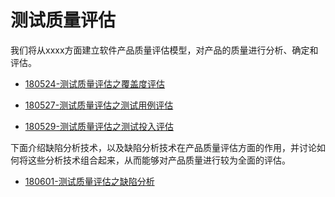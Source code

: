 # 测试质量评估
我们将从xxxx方面建立软件产品质量评估模型，对产品的质量进行分析、确定和评估。

- [180524-测试质量评估之覆盖度评估](books/测试覆盖度评估.md)

- [180527-测试质量评估之测试用例评估](books/测试用例评估.md)

- [180529-测试质量评估之测试投入评估](books/测试投入评估.md)

下面介绍缺陷分析技术，以及缺陷分析技术在产品质量评估方面的作用，并讨论如何将这些分析技术组合起来，从而能够对产品质量进行较为全面的评估。
- [180601-测试质量评估之缺陷分析](books/缺陷分析技术.md)
